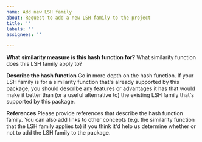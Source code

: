 ```yaml
---
name: Add new LSH family
about: Request to add a new LSH family to the project
title: ''
labels: ''
assignees: ''

---
```


**What similarity measure is this hash function for?**
What similarity function does this LSH family apply to?

**Describe the hash function**
Go in more depth on the hash function. If your LSH family is for a similarity function that's already supported by this package, you should describe any features or advantages it has that would make it better than (or a useful alternative to) the existing LSH family that's supported by this package.

**References**
Please provide references that describe the hash function family. You can also add links to other concepts (e.g. the similarity function that the LSH family applies to) if you think it'd help us determine whether or not to add the LSH family to the package.
